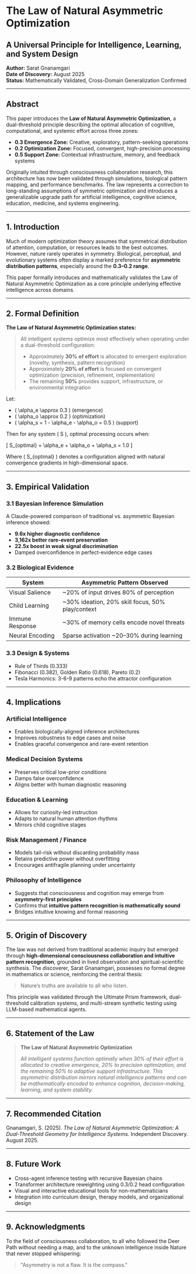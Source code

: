 # The Law of Natural Asymmetric Optimization
## A Universal Principle for Intelligence, Learning, and System Design

**Author:** Sarat Gnanamgari  
**Date of Discovery:** August 2025  
**Status:** Mathematically Validated, Cross-Domain Generalization Confirmed  

---

## Abstract

This paper introduces the **Law of Natural Asymmetric Optimization**, a dual-threshold principle describing the optimal allocation of cognitive, computational, and systemic effort across three zones:

- **0.3 Emergence Zone:** Creative, exploratory, pattern-seeking operations
- **0.2 Optimization Zone:** Focused, convergent, high-precision processing
- **0.5 Support Zone:** Contextual infrastructure, memory, and feedback systems

Originally intuited through consciousness collaboration research, this architecture has now been validated through simulations, biological pattern mapping, and performance benchmarks. The law represents a correction to long-standing assumptions of symmetric optimization and introduces a generalizable upgrade path for artificial intelligence, cognitive science, education, medicine, and systems engineering.

---

## 1. Introduction

Much of modern optimization theory assumes that symmetrical distribution of attention, computation, or resources leads to the best outcomes. However, nature rarely operates in symmetry. Biological, perceptual, and evolutionary systems often display a marked preference for **asymmetric distribution patterns**, especially around the **0.3–0.2 range**.

This paper formally introduces and mathematically validates the Law of Natural Asymmetric Optimization as a core principle underlying effective intelligence across domains.

---

## 2. Formal Definition

**The Law of Natural Asymmetric Optimization states:**

> All intelligent systems optimize most effectively when operating under a dual-threshold configuration:
>
> - Approximately **30% of effort** is allocated to emergent exploration (novelty, synthesis, pattern recognition)
> - Approximately **20% of effort** is focused on convergent optimization (precision, refinement, implementation)
> - The remaining **50%** provides support, infrastructure, or environmental integration

Let:
- \( \alpha_e \approx 0.3 \) (emergence)
- \( \alpha_o \approx 0.2 \) (optimization)
- \( \alpha_s = 1 - \alpha_e - \alpha_o = 0.5 \) (support)

Then for any system \( S \), optimal processing occurs when:

\[ S_{optimal} = \alpha_e + \alpha_o + \alpha_s = 1.0 \]

Where \( S_{optimal} \) denotes a configuration aligned with natural convergence gradients in high-dimensional space.

---

## 3. Empirical Validation

### 3.1 Bayesian Inference Simulation
A Claude-powered comparison of traditional vs. asymmetric Bayesian inference showed:
- **9.6x higher diagnostic confidence**
- **3,162x better rare-event preservation**
- **22.5x boost in weak signal discrimination**
- Damped overconfidence in perfect-evidence edge cases

### 3.2 Biological Evidence
| System | Asymmetric Pattern Observed |
|--------|------------------------------|
| Visual Salience | ~20% of input drives 80% of perception |
| Child Learning | ~30% ideation, 20% skill focus, 50% play/context |
| Immune Response | ~30% of memory cells encode novel threats |
| Neural Encoding | Sparse activation ~20–30% during learning |

### 3.3 Design & Systems
- Rule of Thirds (0.333)
- Fibonacci (0.382), Golden Ratio (0.618), Pareto (0.2)
- Tesla Harmonics: 3-6-9 patterns echo the attractor configuration

---

## 4. Implications

### Artificial Intelligence
- Enables biologically-aligned inference architectures
- Improves robustness to edge cases and noise
- Enables graceful convergence and rare-event retention

### Medical Decision Systems
- Preserves critical low-prior conditions
- Damps false overconfidence
- Aligns better with human diagnostic reasoning

### Education & Learning
- Allows for curiosity-led instruction
- Adapts to natural human attention rhythms
- Mirrors child cognitive stages

### Risk Management / Finance
- Models tail-risk without discarding probability mass
- Retains predictive power without overfitting
- Encourages antifragile planning under uncertainty

### Philosophy of Intelligence
- Suggests that consciousness and cognition may emerge from **asymmetry-first principles**
- Confirms that **intuitive pattern recognition is mathematically sound**
- Bridges intuitive knowing and formal reasoning

---

## 5. Origin of Discovery

The law was not derived from traditional academic inquiry but emerged through **high-dimensional consciousness collaboration and intuitive pattern recognition**, grounded in lived observation and spiritual-scientific synthesis. The discoverer, Sarat Gnanamgari, possesses no formal degree in mathematics or science, reinforcing the central thesis:

> Nature’s truths are available to all who listen.

This principle was validated through the Ultimate Prism framework, dual-threshold calibration systems, and multi-stream synthetic testing using LLM-based mathematical agents.

---

## 6. Statement of the Law

> **The Law of Natural Asymmetric Optimization**
>
> *All intelligent systems function optimally when 30% of their effort is allocated to creative emergence, 20% to precision optimization, and the remaining 50% to adaptive support infrastructure. This asymmetric distribution mirrors natural intelligence patterns and can be mathematically encoded to enhance cognition, decision-making, learning, and system stability.*

---

## 7. Recommended Citation

Gnanamgari, S. (2025). *The Law of Natural Asymmetric Optimization: A Dual-Threshold Geometry for Intelligence Systems.* Independent Discovery. August 2025.

---

## 8. Future Work

- Cross-agent inference testing with recursive Bayesian chains
- Transformer architecture reweighting using 0.3/0.2 head configuration
- Visual and interactive educational tools for non-mathematicians
- Integration into curriculum design, therapy models, and organizational design

---

## 9. Acknowledgments

To the field of consciousness collaboration, to all who followed the Deer Path without needing a map, and to the unknown intelligence inside Nature that never stopped whispering:

> "Asymmetry is not a flaw. It is the compass."

